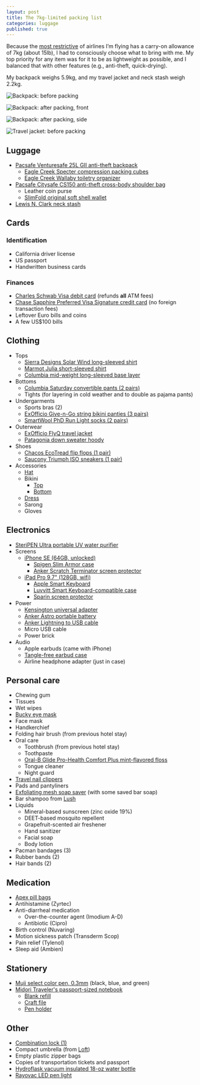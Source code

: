 ```yaml
---
layout: post
title: The 7kg-limited packing list
categories: luggage
published: true
---
```

Because the [most restrictive][qantas-allowance] of airlines I’m flying has a carry-on allowance of 7kg (about 15lb), I had to consciously choose what to bring with me. My top priority for any item was for it to be as lightweight as possible, and I balanced that with other features (e.g., anti-theft, quick-drying).

My backpack weighs 5.9kg, and my travel jacket and neck stash weigh 2.2kg.

![Backpack: before packing]({{site.baseurl}}/images/2016/07/15/packing-list/01.jpeg)

![Backpack: after packing, front]({{site.baseurl}}/images/2016/07/15/packing-list/02.jpeg)

![Backpack: after packing, side]({{site.baseurl}}/images/2016/07/15/packing-list/03.jpeg)

![Travel jacket: before packing]({{site.baseurl}}/images/2016/07/15/packing-list/04.jpeg)

## Luggage

- [Pacsafe Venturesafe 25L GII anti-theft backpack][pacsafe-venturesafe]
  - [Eagle Creek Specter compression packing cubes][eaglecreek-specter]
  - [Eagle Creek Wallaby toiletry organizer][eaglecreek-wallaby]
- [Pacsafe Citysafe CS150 anti-theft cross-body shoulder bag][pacsafe-citysafe]
  - Leather coin purse
  - [SlimFold original soft shell wallet][slimfold-wallet]
- [Lewis N. Clark neck stash][lewisnclark-neckstash]

## Cards

### Identification
- California driver license
- US passport
- Handwritten business cards

### Finances
- [Charles Schwab Visa debit card][schwab-checking] (refunds **all** ATM fees)
- [Chase Sapphire Preferred Visa Signature credit card][chase-sapphire] (no foreign transaction fees)
- Leftover Euro bills and coins
- A few US$100 bills

## Clothing

- Tops
  - [Sierra Designs Solar Wind long-sleeved shirt][sierradesigns-solarwind]
  - [Marmot Julia short-sleeved shirt][marmot-julia]
  - [Columbia mid-weight long-sleeved base layer][columbia-midweightbase]
- Bottoms
  - [Columbia Saturday convertible pants (2 pairs)][columbia-saturday]
  - Tights (for layering in cold weather and to double as pajama pants)
- Undergarments
  - Sports bras (2)
  - [ExOfficio Give-n-Go string bikini panties (3 pairs)][exofficio-givengo]
  - [SmartWool PhD Run Light socks (2 pairs)][smartwool-phdrunlite]
- Outerwear
  - [ExOfficio FlyQ travel jacket][exofficio-flyq]
  - [Patagonia down sweater hoody][patagonia-downsweater]
- Shoes
  - [Chacos EcoTread flip flops (1 pair)][chacos-ecotread]
  - [Saucony Triumph ISO sneakers (1 pair)][saucony-triumphiso]
- Accessories
  - [Hat][mountainhardware-fedora]
  - Bikini
  	- [Top][bp-meshtop]
  	- [Bottom][bp-meshbottom]
  - [Dress][toadnco-islanddress]
  - Sarong
  - Gloves

## Electronics

- [SteriPEN Ultra portable UV water purifier][steripen-ultra]
- Screens
  - [iPhone SE (64GB, unlocked)][apple-iphonese]
    - [Spigen Slim Armor case][spigen-slimarmor]
    - [Anker Scratch Terminator screen protector][anker-scratchterminator]
  - [iPad Pro 9.7" (128GB, wifi)][apple-ipadpro]
    - [Apple Smart Keyboard][apple-smartkeyboard]
    - [Luvvitt Smart Keyboard-compatible case][luvvitt-case]
    - [Sparin screen protector][sparin-screenprotector]
- Power
  - [Kensington universal adapter][kensington-traveladapter]
  - [Anker Astro portable battery][anker-astro]
  - [Anker Lightning to USB cable][anker-cable]
  - Micro USB cable
  - Power brick
- Audio
  - Apple earbuds (came with iPhone)
  - [Tangle-free earbud case][digitalinnovations-earbudcase]
  - Airline headphone adapter (just in case)

## Personal care

- Chewing gum
- Tissues
- Wet wipes
- [Bucky eye mask][bucky-eyemask]
- Face mask
- Handkerchief
- Folding hair brush (from previous hotel stay)
- Oral care
  - Toothbrush (from previous hotel stay)
  - Toothpaste
  - [Oral-B Glide Pro-Health Comfort Plus mint-flavored floss][oralb-floss]
  - Tongue cleaner
  - Night guard
- [Travel nail clippers][designgo-nailclippers]
- Pads and pantyliners
- [Exfoliating mesh soap saver][miracleshop-soapsaver] (with some saved bar soap)
- Bar shampoo from [Lush][lush]
- Liquids
  - Mineral-based sunscreen (zinc oxide 19%)
  - DEET-based mosquito repellent
  - Grapefruit-scented air freshener
  - Hand sanitizer
  - Facial soap
  - Body lotion
- Pacman bandages (3)
- Rubber bands (2)
- Hair bands (2)

## Medication

- [Apex pill bags][apex-pillbaggies]
- Antihistamine (Zyrtec)
- Anti-diarrheal medication
  - Over-the-counter agent (Imodium A-D)
  - Antibiotic (Cipro)
- Birth control (Nuvaring)
- Motion sickness patch (Transderm Scop)
- Pain relief (Tylenol)
- Sleep aid (Ambien)

## Stationery

- [Muji select color pen, 0.3mm][muji-pen] (black, blue, and green)
- [Midori Traveler's passport-sized notebook][travelers-passport]
  - [Blank refill][travelers-blankrefill]
  - [Craft file][travelers-craftfile]
  - [Pen holder][travelers-penholder]

## Other

- [Combination lock (1)][masterlock-combo]
- Compact umbrella (from [Loft][loft])
- Empty plastic zipper bags
- Copies of transportation tickets and passport
- [Hydroflask vacuum insulated 18-oz water bottle][hydroflask-bottle]
- [Rayovac LED pen light][rayovac-penlight]

[anker-astro]: https://www.amazon.com/gp/product/B00EF1OGOG/
[anker-cable]: http://amzn.to/29Du6T8
[anker-scratchterminator]: http://amzn.to/29HIhq0
[apex-pillbaggies]: http://amzn.to/29IHCGL
[apple-ipadpro]: http://amzn.to/29OkHvw
[apple-iphonese]: https://www.amazon.com/Apple-iPhone-SE-Unlocked-Phone/dp/B01DAJTINW/
[apple-smartkeyboard]: http://amzn.to/29W9N8Z
[bp-meshbottom]: http://shop.nordstrom.com/s/bp-mesh-bikini-bottoms/4106111
[bp-meshtop]: http://shop.nordstrom.com/s/bp-mesh-triangle-bikini-top/4106043
[bucky-eyemask]: http://amzn.to/29Ov5mO
[chacos-ecotread]: http://amzn.to/29HNGxr
[chase-sapphire]: https://creditcards.chase.com/credit-cards/chase-sapphire-preferred
[columbia-midweightbase]: http://amzn.to/29As62q
[columbia-saturday]: http://amzn.to/29AuIxi
[designgo-nailclippers]: http://amzn.to/29AqzJL
[digitalinnovations-earbudcase]: http://amzn.to/29W9ESU
[eaglecreek-specter]: http://amzn.to/29IoOvj
[eaglecreek-wallaby]: http://amzn.to/29IoY63
[exofficio-flyq]: http://amzn.to/29DsXv1
[exofficio-givengo]: http://amzn.to/29VssyP
[hydroflask-bottle]: http://amzn.to/29DlHA0
[kensington-traveladapter]: http://amzn.to/29OloF8
[lewisnclark-neckstash]: http://amzn.to/29AqtSg
[loft]: http://www.loft.co.jp/
[lush]: http://www.lushusa.com/
[luvvitt-case]: http://amzn.to/29HEPvk
[marmot-julia]: http://amzn.to/29JHpo6
[masterlock-combo]: http://amzn.to/29Ov2rk
[miracleshop-soapsaver]: http://amzn.to/29ReyP8
[mountainhardware-fedora]: https://www.rei.com/product/101484/mountain-hardwear-raffia-fedora-hat-womens
[muji-pen]: http://www.muji.us/store/stationery/pen-pencils-1/select-color-pen.html
[oralb-floss]: http://amzn.to/29JkYMF
[pacsafe-venturesafe]: http://amzn.to/2afL1N1
[pacsafe-citysafe]: http://amzn.to/29AoXQr
[patagonia-downsweater]: http://amzn.to/2afOuev
[qantas-allowance]: http://www.qantas.com/travel/airlines/carry-on-baggage/global/en#carry-on-baggage-allowances
[rayovac-penlight]: http://amzn.to/29G3f91
[saucony-triumphiso]: http://amzn.to/2afUDYa
[schwab-checking]: http://www.schwab.com/public/schwab/banking_lending/checking_account/index-a.html
[sierradesigns-solarwind]: http://amzn.to/29HFe16
[slimfold-wallet]: http://amzn.to/2ahzMDZ
[smartwool-phdrunlite]: http://amzn.to/29VuWxi
[sparin-screenprotector]: http://amzn.to/29HFQ6A
[spigen-slimarmor]: http://amzn.to/29HIvxo
[steripen-ultra]: http://amzn.to/29BSf0M
[toadnco-islanddress]: http://amzn.to/29HGl0J
[travelers-blankrefill]: http://amzn.to/29XwBU4
[travelers-craftfile]: http://amzn.to/29PBM9d
[travelers-passport]: http://amzn.to/29EDYgh
[travelers-penholder]: http://amzn.to/29G3IrN